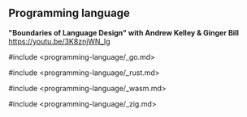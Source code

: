 ## Programming language

**"Boundaries of Language Design" with Andrew Kelley & Ginger Bill**  
https://youtu.be/3K8znjWN_Ig

#include <programming-language/_go.md>

#include <programming-language/_rust.md>

#include <programming-language/_wasm.md>

#include <programming-language/_zig.md>
